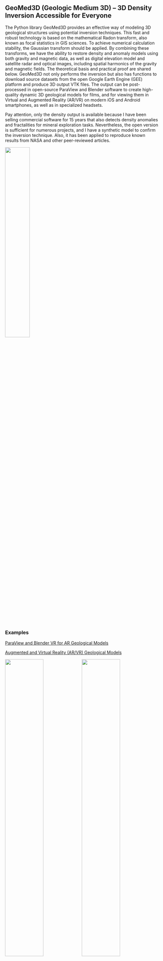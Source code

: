 ## GeoMed3D (Geologic Medium 3D) – 3D Density Inversion Accessible for Everyone

The Python library GeoMed3D provides an effective way of modeling 3D geological structures using potential inversion techniques. This fast and robust technology is based on the mathematical Radon transform, also known as focal statistics in GIS sciences. To achieve numerical calculation stability, the Gaussian transform should be applied. By combining these transforms, we have the ability to restore density and anomaly models using both gravity and magnetic data, as well as digital elevation model and satellite radar and optical images, including spatial harmonics of the gravity and magnetic fields. The theoretical basis and practical proof are shared below. GeoMed3D not only performs the inversion but also has functions to download source datasets from the open Google Earth Engine (GEE) platform and produce 3D output VTK files. The output can be post-processed in open-source ParaView and Blender software to create high-quality dynamic 3D geological models for films, and for viewing them in Virtual and Augmented Reality (AR/VR) on modern iOS and Android smartphones, as well as in specialized headsets.

Pay attention, only the density output is available because I have been selling commercial software for 15 years that also detects density anomalies and fractalities for mineral exploration tasks. Nevertheless, the open version is sufficient for numerous projects, and I have a synthetic model to confirm the inversion technique. Also, it has been applied to reproduce known results from NASA and other peer-reviewed articles.

<img src="https://github.com/mobigroup/geomed3d/assets/7342379/c585eace-5669-42a7-b01b-28dff8820461" width="40%" />

### Examples

[ParaView and Blender VR for AR Geological Models](https://github.com/mobigroup/ParaView-Blender-AR)

[Augmented and Virtual Reality (AR/VR) Geological Models](https://mobigroup.github.io/ParaView-Blender-AR/)

<img src="https://github.com/mobigroup/geomed3d/assets/7342379/645488b6-41b1-447c-bc75-d23fb36d6972" width="50%"><img src="https://github.com/mobigroup/geomed3d/assets/7342379/1962b34a-08bf-4959-967b-df85b5461974" width="50%">

